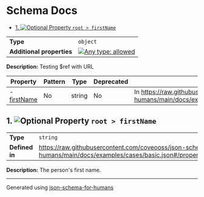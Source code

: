 # Schema Docs

- [1. ![Optional](https://img.shields.io/badge/Optional-yellow) Property `root > firstName`](#firstName)

|                           |                                                                                                                                   |
| ------------------------- | --------------------------------------------------------------------------------------------------------------------------------- |
| **Type**                  | `object`                                                                                                                          |
| **Additional properties** | [![Any type: allowed](https://img.shields.io/badge/Any%20type-allowed-green)](# "Additional Properties of any type are allowed.") |

**Description:** Testing $ref with URL

| Property                   | Pattern | Type   | Deprecated | Definition                                                                                                                     | Title/Description        |
| -------------------------- | ------- | ------ | ---------- | ------------------------------------------------------------------------------------------------------------------------------ | ------------------------ |
| - [firstName](#firstName ) | No      | string | No         | In https://raw.githubusercontent.com/coveooss/json-schema-for-humans/main/docs/examples/cases/basic.json#/properties/firstName | The person's first name. |

## <a name="firstName"></a>1. ![Optional](https://img.shields.io/badge/Optional-yellow) Property `root > firstName`

|                |                                                                                                                             |
| -------------- | --------------------------------------------------------------------------------------------------------------------------- |
| **Type**       | `string`                                                                                                                    |
| **Defined in** | https://raw.githubusercontent.com/coveooss/json-schema-for-humans/main/docs/examples/cases/basic.json#/properties/firstName |

**Description:** The person's first name.

----------------------------------------------------------------------------------------------------------------------------
Generated using [json-schema-for-humans](https://github.com/coveooss/json-schema-for-humans)
